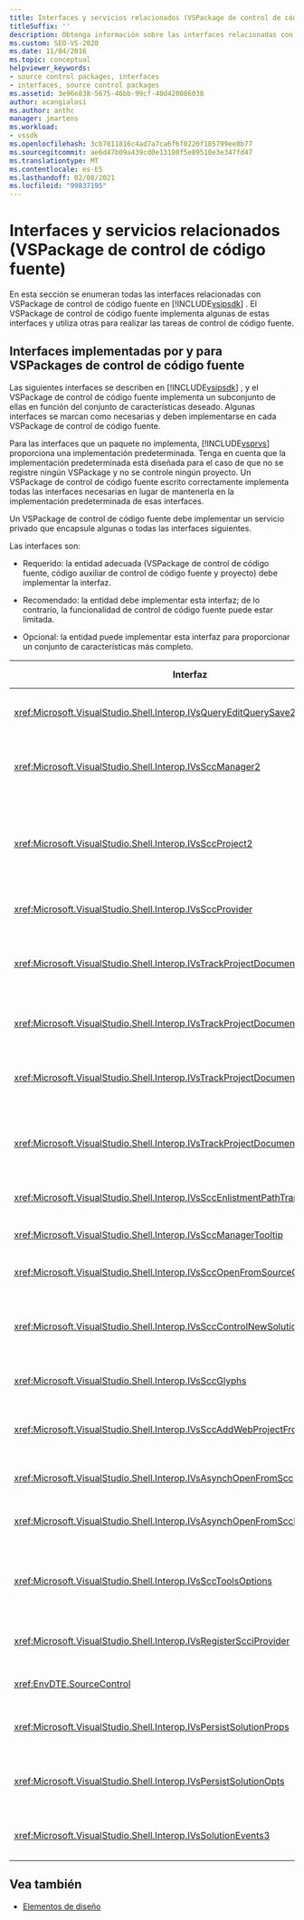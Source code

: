 ```yaml
---
title: Interfaces y servicios relacionados (VSPackage de control de código fuente)
titleSuffix: ''
description: Obtenga información sobre las interfaces relacionadas con VSPackage de control de código fuente en el SDK de Visual Studio. El paquete implementa algunas interfaces y utiliza otras para el control de código fuente.
ms.custom: SEO-VS-2020
ms.date: 11/04/2016
ms.topic: conceptual
helpviewer_keywords:
- source control packages, interfaces
- interfaces, source control packages
ms.assetid: 3e96e838-5675-46bb-99cf-40d420086038
author: acangialosi
ms.author: anthc
manager: jmartens
ms.workload:
- vssdk
ms.openlocfilehash: 3cb7811816c4ad7a7ca6f6f0220f185799ee8b77
ms.sourcegitcommit: ae6d47b09a439cd0e13180f5e89510e3e347fd47
ms.translationtype: MT
ms.contentlocale: es-ES
ms.lasthandoff: 02/08/2021
ms.locfileid: "99837195"
---
```

# <a name="related-services-and-interfaces-source-control-vspackage"></a>Interfaces y servicios relacionados (VSPackage de control de código fuente)

En esta sección se enumeran todas las interfaces relacionadas con VSPackage de control de código fuente en [!INCLUDE[vsipsdk](../../extensibility/includes/vsipsdk_md.md)] . El VSPackage de control de código fuente implementa algunas de estas interfaces y utiliza otras para realizar las tareas de control de código fuente.

## <a name="interfaces-implemented-by-and-for-source-control-vspackages"></a>Interfaces implementadas por y para VSPackages de control de código fuente

 Las siguientes interfaces se describen en [!INCLUDE[vsipsdk](../../extensibility/includes/vsipsdk_md.md)] , y el VSPackage de control de código fuente implementa un subconjunto de ellas en función del conjunto de características deseado. Algunas interfaces se marcan como necesarias y deben implementarse en cada VSPackage de control de código fuente.

 Para las interfaces que un paquete no implementa, [!INCLUDE[vsprvs](../../code-quality/includes/vsprvs_md.md)] proporciona una implementación predeterminada. Tenga en cuenta que la implementación predeterminada está diseñada para el caso de que no se registre ningún VSPackage y no se controle ningún proyecto. Un VSPackage de control de código fuente escrito correctamente implementa todas las interfaces necesarias en lugar de mantenerla en la implementación predeterminada de esas interfaces.

 Un VSPackage de control de código fuente debe implementar un servicio privado que encapsule algunas o todas las interfaces siguientes.

 Las interfaces son:

- Requerido: la entidad adecuada (VSPackage de control de código fuente, código auxiliar de control de código fuente y proyecto) debe implementar la interfaz.

- Recomendado: la entidad debe implementar esta interfaz; de lo contrario, la funcionalidad de control de código fuente puede estar limitada.

- Opcional: la entidad puede implementar esta interfaz para proporcionar un conjunto de características más completo.

| Interfaz | Propósito | Implementado por | Ejecutar? |
| - | - |--------------------------|-------------|
| <xref:Microsoft.VisualStudio.Shell.Interop.IVsQueryEditQuerySave2> | Los editores llaman a esta interfaz antes de modificar o guardar un archivo. El VSPackage de control de código fuente puede desproteger el archivo o denegar la operación si se produce un error en la desprotección. | VSPackage de control de código fuente | Recomendado |
| <xref:Microsoft.VisualStudio.Shell.Interop.IVsSccManager2> | Esta interfaz proporciona funcionalidad básica de control de código fuente para los proyectos, como registrar y anular el registro de proyectos con el control de código fuente y proporcionar compatibilidad con los glifos básicos de control de código fuente. | VSPackage de control de código fuente | Obligatorio |
| <xref:Microsoft.VisualStudio.Shell.Interop.IVsSccProject2> | Esta interfaz se obtiene de <xref:Microsoft.VisualStudio.Shell.Interop.IVsHierarchy> mediante la <xref:System.Runtime.InteropServices.Marshal.QueryInterface%2A> función, o simplemente convirtiendo el objeto que implementa `IVsHierarchy` en `IVsSccProject2` . Se utiliza para obtener los archivos bajo control de código fuente en un proyecto o para informar del proyecto de la ubicación o el estado del control de código fuente actual. | Project | Obligatorio |
| <xref:Microsoft.VisualStudio.Shell.Interop.IVsSccProvider> | El módulo de integración utiliza esta interfaz para establecer el VSPackage activo actual. | VSPackage de control de código fuente | Obligatorio |
| <xref:Microsoft.VisualStudio.Shell.Interop.IVsTrackProjectDocuments2> | Esta interfaz se basa en un modelo de suscripción. Cualquier VSPackage puede indicar que desea recibir eventos de documento y que el shell le aconseje los eventos que están a punto de producirse. Lo implementa y controla [!INCLUDE[vsprvs](../../code-quality/includes/vsprvs_md.md)] , que a su vez pasa los eventos que implementan `IVsTrackProjectDocumentsEvents2` en el VSPackage. | Código auxiliar de control de código fuente | Obligatorio |
| <xref:Microsoft.VisualStudio.Shell.Interop.IVsTrackProjectDocuments3> | Esta interfaz proporciona el procesamiento por lotes, las operaciones de lectura y escritura sincronizadas y un `OnQueryAddFiles` método avanzado. | Código auxiliar de control de código fuente | Obligatorio |
| <xref:Microsoft.VisualStudio.Shell.Interop.IVsTrackProjectDocumentsEvents2> | Los proyectos de **Explorador de soluciones** y llaman a esta interfaz cuando se agregan nuevos archivos a los proyectos, o cuando se cambia el nombre de los archivos y las carpetas de los proyectos. El VSPackage de control de código fuente puede desproteger el archivo de proyecto o cancelar la operación. | VSPackage de control de código fuente | Recomendado |
| <xref:Microsoft.VisualStudio.Shell.Interop.IVsTrackProjectDocumentsEvents3> | **Explorador de soluciones** y proyectos llaman a esta interfaz en respuesta a las llamadas realizadas a los métodos de la interfaz IVstrackProjectDocuments3. El VSPackage de control de código fuente puede realizar un seguimiento de las operaciones por lotes, las operaciones de lectura/escritura sincronizadas y el trabajo con un método más avanzado `OnQueryAddFiles` . | VSPackage de control de código fuente | Recomendado |
| <xref:Microsoft.VisualStudio.Shell.Interop.IVsSccEnlistmentPathTranslation> | Esta interfaz proporciona compatibilidad con la administración de alta para proyectos Web. | VSPackage de control de código fuente | Recomendado |
| <xref:Microsoft.VisualStudio.Shell.Interop.IVsSccManagerTooltip> | Esta interfaz se utiliza para recuperar la información sobre herramientas para los archivos controlados por código fuente en los proyectos de. | VSPackage de control de código fuente | Opcional |
| <xref:Microsoft.VisualStudio.Shell.Interop.IVsSccOpenFromSourceControl> | Esta interfaz proporciona compatibilidad con la extensión de espacio de nombres. | VSPackage de control de código fuente | Opcional |
| <xref:Microsoft.VisualStudio.Shell.Interop.IVsSccControlNewSolution> | El VSPackage usa esta interfaz para integrar una extensión de espacio de nombres en los cuadros de diálogo **nuevos**, **abrir** o **Guardar** . Por consiguiente, los proyectos se pueden agregar automáticamente al control de código fuente al crearlos o agregarlos al control de código fuente cuando una operación de guardar está en vigor. | VSPackage de control de código fuente | Opcional |
| <xref:Microsoft.VisualStudio.Shell.Interop.IVsSccGlyphs> | El VSPackage usa esta interfaz para definir glifos adicionales como glifos de control de código fuente para los nodos de **Explorador de soluciones**. | VSPackage de control de código fuente | Opcional |
| <xref:Microsoft.VisualStudio.Shell.Interop.IVsSccAddWebProjectFromSourceControl> | El cuadro de diálogo **Agregar** para proyectos web utiliza esta interfaz. Proporciona métodos para buscar una ubicación de control de código fuente y abrir un proyecto web agregado anteriormente en el repositorio de control de código fuente en esa ubicación. | VSPackage de control de código fuente | Recomendado |
| <xref:Microsoft.VisualStudio.Shell.Interop.IVsAsynchOpenFromScc> | Esta interfaz proporciona compatibilidad para la carga asincrónica (en segundo plano) de proyectos desde el control de código fuente. | VSPackage de control de código fuente | Opcional |
| <xref:Microsoft.VisualStudio.Shell.Interop.IVsAsynchOpenFromSccProjectEvents> | Esta interfaz permite a los proyectos ver el progreso de la carga asincrónica iniciada por <xref:Microsoft.VisualStudio.Shell.Interop.IVsAsynchOpenFromScc> . | Project | Opcional |
| <xref:Microsoft.VisualStudio.Shell.Interop.IVsSccToolsOptions> | Esta interfaz permite al IDE consultar el VSPackage de control de código fuente activo. El IDE consulta el valor de la configuración de control de código fuente que tiene un significado incluso cuando no hay registrado ningún VSPackage de control de código fuente activo. Esta interfaz la implementa y controla [!INCLUDE[vsprvs](../../code-quality/includes/vsprvs_md.md)] . | Código auxiliar de control de código fuente | Obligatorio |
| <xref:Microsoft.VisualStudio.Shell.Interop.IVsRegisterScciProvider> | Esta interfaz se usa para registrar el VSPackage de control de código fuente. | Código auxiliar de control de código fuente | Obligatorio |
| <xref:EnvDTE.SourceControl> | Esta interfaz se utiliza en Automation. Como tal, solo expone funciones que se pueden ejecutar sin mostrar ninguna interfaz de usuario. | VSPackage de control de código fuente | Opcional |
| <xref:Microsoft.VisualStudio.Shell.Interop.IVsPersistSolutionProps> | Esta interfaz se usa para guardar la configuración del control de código fuente en el archivo de solución (. sln). La configuración incluye las marcas Ubicación del control de código fuente y estado del control de código fuente. | VSPackage de control de código fuente | Recomendado |
| <xref:Microsoft.VisualStudio.Shell.Interop.IVsPersistSolutionOpts> | Esta interfaz se usa para guardar la configuración del control de código fuente en el archivo de opciones de solución (. suo). Esto puede incluir la configuración de control de código fuente específica del usuario, como la ubicación de inscripción del usuario actual. | VSPackage de control de código fuente | Recomendado |
| <xref:Microsoft.VisualStudio.Shell.Interop.IVsSolutionEvents3> | Esta interfaz se usa para supervisar eventos a fin de realizar operaciones como la protección de archivos de proyecto antes de cerrar soluciones u obtener nuevos archivos del control de código fuente al abrir un proyecto. | VSPackage de control de código fuente | Recomendado |

## <a name="see-also"></a>Vea también
- [Elementos de diseño](../../extensibility/internals/source-control-vspackage-design-elements.md)
